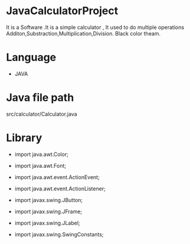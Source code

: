 # JavaCalculatorProject
It is a Software .It is a simple calculator , It used to do multiple operations Additon,Substraction,Multiplication,Division.
Black color theam.

# Language
- JAVA


# Java file path
  src/calculator/Calculator.java

# Library
  
+ import java.awt.Color;
+ import java.awt.Font;
+ import java.awt.event.ActionEvent;
+ import java.awt.event.ActionListener;

+ import javax.swing.JButton;
+ import javax.swing.JFrame;
+ import javax.swing.JLabel;
+ import javax.swing.SwingConstants;
